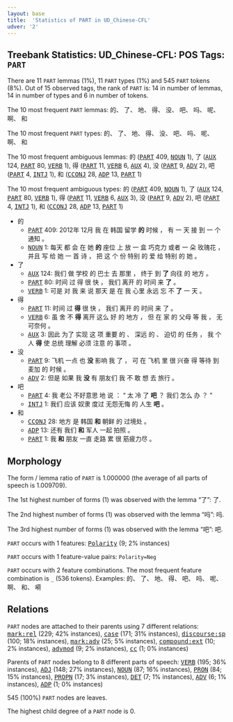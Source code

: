 ```yaml
---
layout: base
title:  'Statistics of PART in UD_Chinese-CFL'
udver: '2'
---
```


## Treebank Statistics: UD_Chinese-CFL: POS Tags: `PART`

There are 11 `PART` lemmas (1%), 11 `PART` types (1%) and 545 `PART` tokens (8%).
Out of 15 observed tags, the rank of `PART` is: 14 in number of lemmas, 14 in number of types and 6 in number of tokens.

The 10 most frequent `PART` lemmas: 的、 了、 地、 得、 没、 吧、 吗、 呢、 啊、 和

The 10 most frequent `PART` types:  的、 了、 地、 得、 没、 吧、 吗、 呢、 啊、 和

The 10 most frequent ambiguous lemmas: 的 (<tt><a href="zh_cfl-pos-PART.html">PART</a></tt> 409, <tt><a href="zh_cfl-pos-NOUN.html">NOUN</a></tt> 1), 了 (<tt><a href="zh_cfl-pos-AUX.html">AUX</a></tt> 124, <tt><a href="zh_cfl-pos-PART.html">PART</a></tt> 80, <tt><a href="zh_cfl-pos-VERB.html">VERB</a></tt> 1), 得 (<tt><a href="zh_cfl-pos-PART.html">PART</a></tt> 11, <tt><a href="zh_cfl-pos-VERB.html">VERB</a></tt> 6, <tt><a href="zh_cfl-pos-AUX.html">AUX</a></tt> 4), 没 (<tt><a href="zh_cfl-pos-PART.html">PART</a></tt> 9, <tt><a href="zh_cfl-pos-ADV.html">ADV</a></tt> 2), 吧 (<tt><a href="zh_cfl-pos-PART.html">PART</a></tt> 4, <tt><a href="zh_cfl-pos-INTJ.html">INTJ</a></tt> 1), 和 (<tt><a href="zh_cfl-pos-CCONJ.html">CCONJ</a></tt> 28, <tt><a href="zh_cfl-pos-ADP.html">ADP</a></tt> 13, <tt><a href="zh_cfl-pos-PART.html">PART</a></tt> 1)

The 10 most frequent ambiguous types:  的 (<tt><a href="zh_cfl-pos-PART.html">PART</a></tt> 409, <tt><a href="zh_cfl-pos-NOUN.html">NOUN</a></tt> 1), 了 (<tt><a href="zh_cfl-pos-AUX.html">AUX</a></tt> 124, <tt><a href="zh_cfl-pos-PART.html">PART</a></tt> 80, <tt><a href="zh_cfl-pos-VERB.html">VERB</a></tt> 1), 得 (<tt><a href="zh_cfl-pos-PART.html">PART</a></tt> 11, <tt><a href="zh_cfl-pos-VERB.html">VERB</a></tt> 6, <tt><a href="zh_cfl-pos-AUX.html">AUX</a></tt> 3), 没 (<tt><a href="zh_cfl-pos-PART.html">PART</a></tt> 9, <tt><a href="zh_cfl-pos-ADV.html">ADV</a></tt> 2), 吧 (<tt><a href="zh_cfl-pos-PART.html">PART</a></tt> 4, <tt><a href="zh_cfl-pos-INTJ.html">INTJ</a></tt> 1), 和 (<tt><a href="zh_cfl-pos-CCONJ.html">CCONJ</a></tt> 28, <tt><a href="zh_cfl-pos-ADP.html">ADP</a></tt> 13, <tt><a href="zh_cfl-pos-PART.html">PART</a></tt> 1)


* 的
  * <tt><a href="zh_cfl-pos-PART.html">PART</a></tt> 409: 2012年 12月 我 在 韩国 留学 <b>的</b> 时候 ， 有 一 天 接 到 一 个 通知 。
  * <tt><a href="zh_cfl-pos-NOUN.html">NOUN</a></tt> 1: 每天 都 会 在 她 <b>的</b> 座位 上 放 一 盒 巧克力 或者 一 朵 玫瑰花 ， 并且 写 给 她 一 首 诗 ， 把 这 个 份 特别 的 爱 给 特别 的 她 。
* 了
  * <tt><a href="zh_cfl-pos-AUX.html">AUX</a></tt> 124: 我们 做 学校 的 巴士 去 那里 ， 终于 到 <b>了</b> 向往 的 地方 。
  * <tt><a href="zh_cfl-pos-PART.html">PART</a></tt> 80: 时间 过 得 很 快 ， 我们 离开 的 时间 来 <b>了</b> 。
  * <tt><a href="zh_cfl-pos-VERB.html">VERB</a></tt> 1: 可是 对 我 来 说 那天 是 在 我 心里 永远 忘 不 <b>了</b> 一 天 。
* 得
  * <tt><a href="zh_cfl-pos-PART.html">PART</a></tt> 11: 时间 过 <b>得</b> 很 快 ， 我们 离开 的 时间 来 了 。
  * <tt><a href="zh_cfl-pos-VERB.html">VERB</a></tt> 6: 虽 舍 不 <b>得</b> 离开 这么 好 的 地方 ， 但 在 家 的 父母 等 我 ， 无可奈何 。
  * <tt><a href="zh_cfl-pos-AUX.html">AUX</a></tt> 3: 因此 为了 实现 这 项 重要 的 、 深远 的 、 迫切 的 任务 ， 我 个人 <b>得</b> 使 总统 理解 必须 注意 的 事项 。
* 没
  * <tt><a href="zh_cfl-pos-PART.html">PART</a></tt> 9: 飞机 一点 也 <b>没</b> 影响 我 了 ， 可 在 飞机 里 很 兴奋 得 等待 到 麦加 的 时候 。
  * <tt><a href="zh_cfl-pos-ADV.html">ADV</a></tt> 2: 但是 如果 我 <b>没</b> 有 朋友们 我 不 敢 想 去 旅行 。
* 吧
  * <tt><a href="zh_cfl-pos-PART.html">PART</a></tt> 4: 我 老公 不好意思 地 说 ： “ 太 冷 了 <b>吧</b> ？ 我们 怎么 办 ？ ”
  * <tt><a href="zh_cfl-pos-INTJ.html">INTJ</a></tt> 1: 我们 应该 奴隶 度过 无怨无悔 的 人生 <b>吧</b> 。
* 和
  * <tt><a href="zh_cfl-pos-CCONJ.html">CCONJ</a></tt> 28: 地方 是 韩国 <b>和</b> 朝鲜 的 过境处 。
  * <tt><a href="zh_cfl-pos-ADP.html">ADP</a></tt> 13: 还有 我们 <b>和</b> 军人 一起 拍照 。
  * <tt><a href="zh_cfl-pos-PART.html">PART</a></tt> 1: 我 <b>和</b> 朋友 一直 走路 累 很 筋疲力尽 。

## Morphology

The form / lemma ratio of `PART` is 1.000000 (the average of all parts of speech is 1.009709).

The 1st highest number of forms (1) was observed with the lemma “了”: 了.

The 2nd highest number of forms (1) was observed with the lemma “吗”: 吗.

The 3rd highest number of forms (1) was observed with the lemma “吧”: 吧.

`PART` occurs with 1 features: <tt><a href="zh_cfl-feat-Polarity.html">Polarity</a></tt> (9; 2% instances)

`PART` occurs with 1 feature-value pairs: `Polarity=Neg`

`PART` occurs with 2 feature combinations.
The most frequent feature combination is `_` (536 tokens).
Examples: 的、 了、 地、 得、 吧、 吗、 呢、 啊、 和、 嗬


## Relations

`PART` nodes are attached to their parents using 7 different relations: <tt><a href="zh_cfl-dep-mark-rel.html">mark:rel</a></tt> (229; 42% instances), <tt><a href="zh_cfl-dep-case.html">case</a></tt> (171; 31% instances), <tt><a href="zh_cfl-dep-discourse-sp.html">discourse:sp</a></tt> (100; 18% instances), <tt><a href="zh_cfl-dep-mark-adv.html">mark:adv</a></tt> (25; 5% instances), <tt><a href="zh_cfl-dep-compound-ext.html">compound:ext</a></tt> (10; 2% instances), <tt><a href="zh_cfl-dep-advmod.html">advmod</a></tt> (9; 2% instances), <tt><a href="zh_cfl-dep-cc.html">cc</a></tt> (1; 0% instances)

Parents of `PART` nodes belong to 8 different parts of speech: <tt><a href="zh_cfl-pos-VERB.html">VERB</a></tt> (195; 36% instances), <tt><a href="zh_cfl-pos-ADJ.html">ADJ</a></tt> (148; 27% instances), <tt><a href="zh_cfl-pos-NOUN.html">NOUN</a></tt> (87; 16% instances), <tt><a href="zh_cfl-pos-PRON.html">PRON</a></tt> (84; 15% instances), <tt><a href="zh_cfl-pos-PROPN.html">PROPN</a></tt> (17; 3% instances), <tt><a href="zh_cfl-pos-DET.html">DET</a></tt> (7; 1% instances), <tt><a href="zh_cfl-pos-ADV.html">ADV</a></tt> (6; 1% instances), <tt><a href="zh_cfl-pos-ADP.html">ADP</a></tt> (1; 0% instances)

545 (100%) `PART` nodes are leaves.

The highest child degree of a `PART` node is 0.

